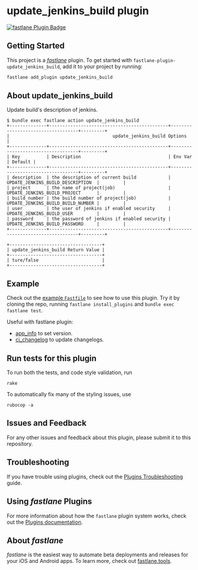 # update_jenkins_build plugin

[![fastlane Plugin Badge](https://rawcdn.githack.com/fastlane/fastlane/master/fastlane/assets/plugin-badge.svg)](https://rubygems.org/gems/fastlane-plugin-update_jenkins_build)

## Getting Started

This project is a [_fastlane_](https://github.com/fastlane/fastlane) plugin. To get started with `fastlane-plugin-update_jenkins_build`, add it to your project by running:

```bash
fastlane add_plugin update_jenkins_build
```

## About update_jenkins_build

Update build's description of jenkins.

```
$ bundle exec fastlane action update_jenkins_build
+--------------+---------------------------------------------+-----------------------------------+---------+
|                                       update_jenkins_build Options                                       |
+--------------+---------------------------------------------+-----------------------------------+---------+
| Key          | Description                                 | Env Var                           | Default |
+--------------+---------------------------------------------+-----------------------------------+---------+
| description  | the description of current build            | UPDATE_JENKINS_BUILD_DESCRIPTION  |         |
| project      | the name of project(job)                    | UPDATE_JENKINS_BUILD_PROJECT      |         |
| build_number | the build number of project(job)            | UPDATE_JENKINS_BUILD_BUILD_NUMBER |         |
| user         | the user of jenkins if enabled security     | UPDATE_JENKINS_BUILD_USER         |         |
| password     | the password of jenkins if enabled security | UPDATE_JENKINS_BUILD_PASSWORD     |         |
+--------------+---------------------------------------------+-----------------------------------+---------+

+-----------------------------------+
| update_jenkins_build Return Value |
+-----------------------------------+
| ture/false                        |
+-----------------------------------+
```

## Example

Check out the [example `Fastfile`](fastlane/Fastfile) to see how to use this plugin. Try it by cloning the repo, running `fastlane install_plugins` and `bundle exec fastlane test`.

Useful with fastlane plugin:

- [app_info](https://github.com/icyleaf/fastlane-plugin-app_info) to set version.
- [ci_changelog](https://github.com/icyleaf/fastlane-plugin-ci_changelog/) to update changelogs.

## Run tests for this plugin

To run both the tests, and code style validation, run

```
rake
```

To automatically fix many of the styling issues, use
```
rubocop -a
```

## Issues and Feedback

For any other issues and feedback about this plugin, please submit it to this repository.

## Troubleshooting

If you have trouble using plugins, check out the [Plugins Troubleshooting](https://docs.fastlane.tools/plugins/plugins-troubleshooting/) guide.

## Using _fastlane_ Plugins

For more information about how the `fastlane` plugin system works, check out the [Plugins documentation](https://docs.fastlane.tools/plugins/create-plugin/).

## About _fastlane_

_fastlane_ is the easiest way to automate beta deployments and releases for your iOS and Android apps. To learn more, check out [fastlane.tools](https://fastlane.tools).
